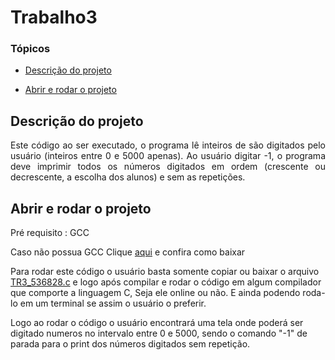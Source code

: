 # Trabalho3
### Tópicos 

- [Descrição do projeto](#descrição-do-projeto)

- [Abrir e rodar o projeto](#abrir-e-rodar-o-projeto)


## Descrição do projeto 

<p align="justify">
 Este código ao ser executado, o programa lê inteiros de são digitados pelo usuário (inteiros entre
0 e 5000 apenas). Ao usuário digitar -1, o programa deve imprimir todos os números digitados em ordem
(crescente ou decrescente, a escolha dos alunos) e sem as repetições.
</p>

## Abrir e rodar o projeto
Pré requisito : GCC

Caso não possua GCC Clique [aqui](https://terminaldeinformacao.com/2015/10/08/como-instalar-e-configurar-o-gcc-no-windows-mingw/) e confira como baixar

Para rodar este código o usuário basta somente copiar ou baixar o arquivo [TR3_536828.c](https://github.com/MarllonVinicius0/Trabalho10/blob/main/TR3_536828.c) e logo após compilar e rodar o código em algum compilador que comporte a linguagem C, Seja ele online ou não. E ainda podendo roda-lo em um terminal se assim o usuário o preferir. 

 Logo ao rodar o código o usuário encontrará uma tela onde poderá ser digitado numeros no intervalo entre 0 e 5000, sendo o comando "-1" de parada para o print dos números digitados sem repetição.
